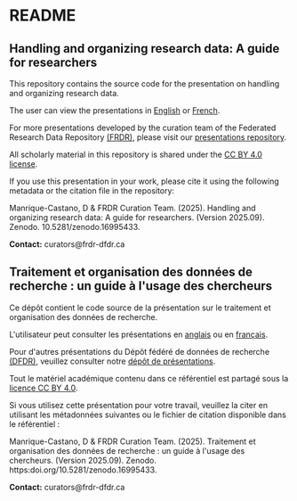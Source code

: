 # README

## Handling and organizing research data: A guide for researchers

This repository contains the source code for the presentation on handling and organizing research data.

The user can view the presentations in [English](https://alliance-rdm-gdr.github.io/CUR_Res_OrganizeData/RDM_OrganizeData_en.html#/title-slide) or [French](https://alliance-rdm-gdr.github.io/CUR_Res_OrganizeData/RDM_OrganizeData_fr.html#/title-slide).

For more presentations developed by the curation team of the Federated Research Data Repository [(FRDR)](https://www.frdr-dfdr.ca/), please visit our [presentations repository](https://github.com/Alliance-RDM-GDR/CUR_Res_Presentations).

All scholarly material in this repository is shared under the [CC BY 4.0 license](https://creativecommons.org/licenses/by/4.0/deed.en).

If you use this presentation in your work, please cite it using the following metadata or the citation file in the repository:

Manrique-Castano, D & FRDR Curation Team. (2025). Handling and organizing research data: A guide for researchers. (Version 2025.09). Zenodo. 10.5281/zenodo.16995433. 


**Contact:** curators\@frdr-dfdr.ca


## Traitement et organisation des données de recherche : un guide à l'usage des chercheurs

Ce dépôt contient le code source de la présentation sur le traitement et organisation des données de recherche.

L'utilisateur peut consulter les présentations en [anglais](https://alliance-rdm-gdr.github.io/CUR_Res_OrganizeData/RDM_OrganizeData_en.html#/title-slide) ou en [français](https://alliance-rdm-gdr.github.io/CUR_Res_OrganizeData/RDM_OrganizeData_fr.html#/title-slide).

Pour d'autres présentations du Dépôt fédéré de données de recherche [(DFDR)](https://www.frdr-dfdr.ca/), veuillez consulter notre [dépôt de présentations](https://github.com/Alliance-RDM-GDR/CUR_Res_Presentations).

Tout le matériel académique contenu dans ce référentiel est partagé sous la [licence CC BY 4.0](https://creativecommons.org/licenses/by/4.0/deed.en).

Si vous utilisez cette présentation pour votre travail, veuillez la citer en utilisant les métadonnées suivantes ou le fichier de citation disponible dans le référentiel :

Manrique-Castano, D & FRDR Curation Team. (2025). Traitement et organisation des données de recherche : un guide à l'usage des chercheurs. (Version 2025.09). Zenodo. https:doi.org/10.5281/zenodo.16995433. 

**Contact:** curators\@frdr-dfdr.ca
